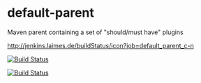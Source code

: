 # default-parent
Maven parent containing a set of "should/must have" plugins

http://jenkins.laimes.de/buildStatus/icon?job=default_parent_c-n

[![Build Status](http://jenkins.laimes.de/buildStatus/icon?job=default_parent_c-n)](http://jenkins.laimes.de/job/default_parent_c-n/)

[![Build Status](http://jenkins.laimes.de/buildStatus/icon?job=default_parent_c-n)](http://jenkins.laimes.de/job/default_parent_c-n)